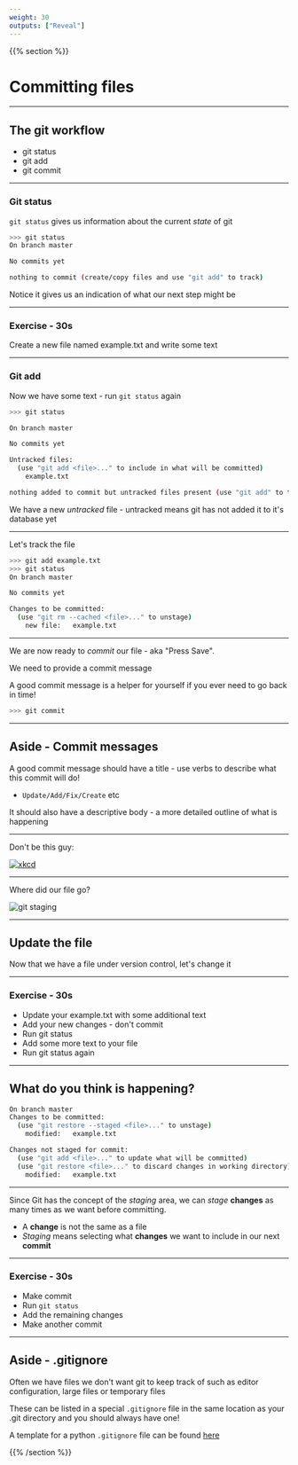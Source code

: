 ```yaml
---
weight: 30
outputs: ["Reveal"]
---
```



{{% section %}}

# Committing files

---

## The git workflow

- git status
- git add
- git commit

---

### Git status

`git status` gives us information about the current *state* of git

```bash
>>> git status
On branch master

No commits yet

nothing to commit (create/copy files and use "git add" to track)
```

Notice it gives us an indication of what our next step might be

---

### Exercise - 30s

Create a new file named example.txt and write some text

---

### Git add

Now we have some text - run `git status` again

```bash
>>> git status

On branch master

No commits yet

Untracked files:
  (use "git add <file>..." to include in what will be committed)
	example.txt

nothing added to commit but untracked files present (use "git add" to track)
```

We have a new *untracked* file - untracked means git has not added it to it's database yet

---

Let's track the file

```bash
>>> git add example.txt
>>> git status
On branch master

No commits yet

Changes to be committed:
  (use "git rm --cached <file>..." to unstage)
	new file:   example.txt
```

---

We are now ready to *commit* our file - aka "Press Save".

We need to provide a commit message

A good commit message is a helper for yourself if you ever need to go back in time!

```bash
>>> git commit
```

---

## Aside - Commit messages

A good commit message should have a title - use verbs to describe what this commit will do!

- `Update/Add/Fix/Create` etc

It should also have a descriptive body - a more detailed outline of what is happening

---

Don't be this guy:

[![xkcd](https://imgs.xkcd.com/comics/git_commit.png)](https://xkcd.com/1296/)

---

Where did our file go?

![git staging](/images/git_staging.png)

---

## Update the file

Now that we have a file under version control, let's change it

---

### Exercise - 30s

- Update your example.txt with some additional text
- Add your new changes - don't commit
- Run git status
- Add some more text to your file
- Run git status again

---

## What do you think is happening?

```bash
On branch master
Changes to be committed:
  (use "git restore --staged <file>..." to unstage)
	modified:   example.txt

Changes not staged for commit:
  (use "git add <file>..." to update what will be committed)
  (use "git restore <file>..." to discard changes in working directory)
	modified:   example.txt
```

---

Since Git has the concept of the *staging* area, we can *stage* **changes** as many times as we want before committing.

- A **change** is not the same as a file
- *Staging* means selecting what **changes** we want to include in our next **commit**

---

### Exercise - 30s

- Make commit
- Run `git status`
- Add the remaining changes
- Make another commit

---

## Aside - .gitignore

Often we have files we don't want git to keep track of such as editor configuration, large files or temporary files

These can be listed in a special `.gitignore` file in the same location as your .git directory and you should always have one!

A template for a python `.gitignore` file can be found [here](https://github.com/github/gitignore/blob/master/Python.gitignore)


{{% /section %}}
